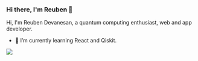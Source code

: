 ### Hi there, I'm Reuben 👋

<!--
**Reuben27/Reuben27** is a ✨ _special_ ✨ repository because its `README.md` (this file) appears on your GitHub profile. -->

Hi, I'm Reuben Devanesan, a quantum computing enthusiast, web and app developer.

<!--
- 🔭 I’m currently working on ... -->
- 🌱 I’m currently learning React and Qiskit.

<!--
- 👯 I’m looking to collaborate on ...
- 🤔 I’m looking for help with ...
- 💬 Ask me about ...
- 📫 How to reach me: ...
- 😄 Pronouns: ...
- ⚡ Fun fact: ...
--> 
<!--
<a href="https://github.com/Reuben27/">
  <img align="center" src="https://github-readme-stats.vercel.app/api?username=Reuben27&show_icons=true&include_all_commits=true" alt="Reuben's github stats" />
</a>
--> 
<a href="https://github.com/Reuben27/">
  <img align="center" src="https://github-readme-stats.vercel.app/api/top-langs/?username=Reuben27&layout=compact&langs_count=6&exclude_repo=SLC,Qiskit-Practice" />
</a>
